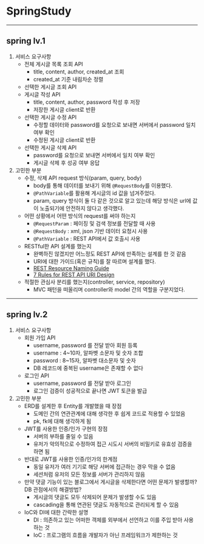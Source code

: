 # SpringStudy
---
## spring lv.1

1. 서비스 요구사항
   - 전체 게시글 목록 조회 API
     - title, content, author, created_at 조회
     - created_at 기준 내림차순 정렬
   - 선택한 게시글 조회 API
   - 게시글 작성 API
     - title, content, author, password 작성 후 저장
     - 저장한 게시글 client로 반환
   - 선택한 게시글 수정 API
     - 수정할 데이터와 password를 요청으로 보내면 서버에서 password 일치 여부 확인
     - 수정된 게시글 client로 반환
   - 선택한 게시글 삭제 API
     - password를 요청으로 보내면 서버에서 일치 여부 확인
     - 게시글 삭제 후 성공 여부 응답
2. 고민한 부분
    - 수정, 삭제 API request 방식(param, query, body)
      - body를 통해 데이터를 보내기 위해 `@RequestBody`를 이용했다.
      - `@PathVariable`를 활용해 게시글의 id 값을 넘겨주었다.
      - param, query 방식이 둘 다 같은 것으로 알고 있는데 해당 방식은 url에 값이 노출되기에 안전하지 않다고 생각했다.
    - 어떤 상황에서 어떤 방식의 request를 써야 하는지
      - `@RequestParam` : 페이징 및 검색 정보를 전달할 때 사용
      - `@RequestBody` : xml, json 기반 데이터 요청시 사용
      - `@PathVariable` : REST API에서 값 호출시 사용
    - RESTful한 API 설계를 했는지
      - 완벽하진 않겠지만 어느정도 REST API에 만족하는 설계를 한 것 같음
      - URI에 대한 가이드(혹은 규칙)를 잘 따르며 설계를 했다.
      - [REST Resource Naming Guide](https://restfulapi.net/resource-naming/)
      - [7 Rules for REST API URI Design](https://dzone.com/articles/7-rules-for-rest-api-uri-design-1)
    - 적절한 관심사 분리를 했는지(controller, service, repository)
      - MVC 패턴을 떠올리며 controller와 model 간의 역할을 구분지었다.

---
## spring lv.2
1. 서비스 요구사항
   - 회원 가입 API
     - username, password 를 전달 받아 회원 등록
     - username : 4~10자, 알파벳 소문자 및 숫자 조합
     - password : 8~15자, 알파벳 대소문자 및 숫자
     - DB 레코드에 중복된 username은 존재할 수 없다
   - 로그인 API
     - username, password 를 전달 받아 로그인
     - 로그인 검증이 성공적으로 끝나면 JWT 토큰을 발급
2. 고민한 부분
   - ERD를 설계한 후 Entity를 개발했을 때 장점
     - 도메인 간의 연관관계에 대해 생각한 후 쉽게 코드로 적용할 수 있었음
     - pk, fk에 대해 생각하게 됨
   - JWT를 사용한 인증/인가 구현의 장점
     - 서버의 부하를 줄일 수 있음
     - 유저가 악의적으로 수정하여 접근 시도시 서버의 비밀키로 유효성 검증을 하면 됨
   - 반대로 JWT를 사용한 인증/인가의 한계점
     - 동일 유저가 여러 기기로 해당 서버에 접근하는 경우 막을 수 없음
     - 세션처럼 유저의 모든 정보를 서버가 관리하지 않음
   - 만약 댓글 기능이 있는 블로그에서 게시글을 삭제한다면 어떤 문제가 발생할까? DB 관점에서의 해결방법?
     - 게시글의 댓글도 모두 삭제되어 문제가 발생할 수도 있음
     - cascading을 통해 연관된 댓글도 자동적으로 관리되게 할 수 있음
   - IoC와 DI에 대한 간략한 설명
     - DI : 의존하고 있는 어떠한 객체를 외부에서 선언하고 이를 주입 받아 사용하는 것
     - IoC : 프로그램의 흐름을 개발자가 아닌 프레임워크가 제한하는 것